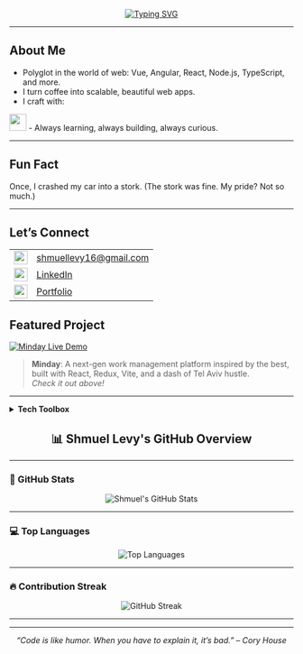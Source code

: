 <!-- Profile README for Shmuel Levy -->

<p align="center">
  <a href="https://git.io/typing-svg">
     <img src="https://readme-typing-svg.demolab.com?font=Fira+Code&pause=1000&color=24BE23&background=FF000000&center=true&vCenter=true&width=600&lines=Hey+I'm+Shmuel+Levy%2C+Welcome!;I'm+a+Full-Stack+Developer+%7C;Crafting+Pixel-Perfect+UIs+and+Robust+Backends;Coding+from+Tel+Aviv%2C+where+the+code+never+sleeps;Let%E2%80%99s+build+cool+things+together!" alt="Typing SVG" />
  </a>
</p>

<hr/>

## About Me

-  Polyglot in the world of web: Vue, Angular, React, Node.js, TypeScript, and more.
-  I turn coffee into scalable, beautiful web apps.
-  I craft with:
  <img src="https://skillicons.dev/icons?i=react,vue,angular,js,ts,html,css,scss,nodejs,mongodb,redux,vite,postman" height="30" />
-  Always learning, always building, always curious.

---

## Fun Fact

 Once, I crashed my car into a stork. (The stork was fine. My pride? Not so much.)

---

## Let’s Connect

<table>
  <tr>
    <td><img src="https://cdn.jsdelivr.net/gh/devicons/devicon/icons/google/google-original.svg" width="24"/></td>
    <td><a href="mailto:shmuellevy16@gmail.com">shmuellevy16@gmail.com</a></td>
  </tr>
  <tr>
    <td><img src="https://cdn.jsdelivr.net/gh/devicons/devicon/icons/linkedin/linkedin-original.svg" width="24"/></td>
    <td><a href="https://www.linkedin.com/in/shmuel-levy-760171295/">LinkedIn</a></td>
  </tr>
  <tr>
    <td><img src="https://cdn.jsdelivr.net/gh/devicons/devicon/icons/vercel/vercel-original.svg" width="24"/></td>
    <td><a href="https://shmuel-levy-portfolio.vercel.app/" target="_blank">Portfolio</a></td>
  </tr>
</table>

## Featured Project

<a href="https://minday.onrender.com/" target="_blank">
  <img src="https://img.shields.io/badge/Minday-Live%20Demo-blue?style=for-the-badge&logo=vercel" alt="Minday Live Demo"/>
</a>

> <b>Minday</b>: A next-gen work management platform inspired by the best, built with React, Redux, Vite, and a dash of Tel Aviv hustle.  
> <i>Check it out above!</i>

---

<details>
  <summary><b>Tech Toolbox</b></summary>
  <br>
  <img src="https://skillicons.dev/icons?i=react,vue,angular,js,ts,html,css,scss,nodejs,mongodb,redux,vite,postman,git,github" height="40" />
</details>

<h2 align="center">📊 Shmuel Levy's GitHub Overview</h2>

---

### 🧠 GitHub Stats

<p align="center">
  <img src="https://github-readme-stats.vercel.app/api?username=shmuel-levy&show_icons=true&theme=radical&border_radius=10" alt="Shmuel's GitHub Stats" />
</p>

---

### 💻 Top Languages

<p align="center">
  <img src="https://github-readme-stats.vercel.app/api/top-langs/?username=shmuel-levy&layout=compact&theme=radical&border_radius=10" alt="Top Languages" />
</p>

---

### 🔥 Contribution Streak

<p align="center">
  <img src="https://github-readme-streak-stats.herokuapp.com/?user=shmuel-levy&theme=radical&border_radius=10" alt="GitHub Streak" />
</p>

---

---

<p align="center">
  <i>“Code is like humor. When you have to explain it, it’s bad.” – Cory House</i>
</p>
